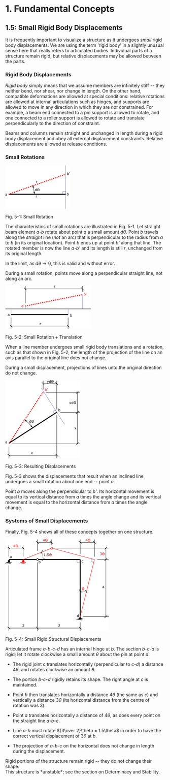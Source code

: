 # 1. Fundamental Concepts

## 1.5: Small Rigid Body Displacements

It is frequently important to visualize a structure as it undergoes
*small* rigid body displacements.  We are using the term 'rigid body'
in a slightly unusual sense here that really refers to articulated
bodies.  Individual parts of a structure remain rigid, but relative
displacements may be allowed between the parts.

### Rigid Body Displacements

*Rigid body* simply means that we assume members are infinitely stiff
-- they neither bend, nor shear, nor change in length.  On the other
hand, compatible deformations are allowed at special conditions:
relative rotations are allowed at internal articulations such as
hinges, and supports are allowed to move in any direction in which
they are *not* constrained.  For example, a beam end connected to a pin
support is allowed to rotate, and one connected to a roller support is
allowed to rotate and translate perpendicularly to the direction of
constraint.

<div class="admonition important">
   Beams and columns remain straight and unchanged in length during a
   rigid body displacement and obey all external displacement
   constraints.  Relative displacements are allowed at release
   conditions.
</div>

### Small Rotations



![Small Rotation](../../images/fundamentals/sd/fig-1.png)

Fig. 5-1: Small Rotation

The characteristics of small rotations are illustrated in Fig. 5-1.
Let straight beam element *a-b* rotate about point *a* a small amount
$d\theta$.  Point *b* travels along the *straight* line (*not*
an arc) that is perpendicular to the radius from *a* to *b* (in its
original location).  Point *b* ends up at point *b'* along that line.
The rotated member is now the line *a-b'* and its length is still *r*,
unchanged from its original length.

In the limit, as $d\theta \rightarrow 0$, this is valid and without error.

<div class="admonition important">
   During a small rotation, points move along a perpendicular
   straight line, not along an arc.
</div>


![Small Rotation + Translation](../../images/fundamentals/sd/fig-2.png)

Fig. 5-2: Small Rotation + Translation

When a line member undergoes small rigid body translations and a
rotation, such as that shown in Fig. 5-2, the length of the projection
of the line on an axis parallel to the original line does not change.

<div class="admonition important">
   During a small displacement, projections of lines unto the original
   direction do not change.
</div>

![Resulting Displacements](../../images/fundamentals/sd/fig-3.png)

Fig. 5-3: Resulting Displacements


Fig. 5-3 shows the displacements that result when an inclined line
undergoes a small rotation about one end -- point *a*.

Point *b* moves along the perpendicular to *b'*.  Its horizontal
movement is equal to its vertical distance from *a* times the angle
change and its vertical movement is equal to the horizontal distance
from *a* times the angle change.

### Systems of Small Displacements

Finally, Fig. 5-4 shows all of these concepts together on one structure.

![Small Rigid Structural Displacements](../../images/fundamentals/sd/fig-4.png)

Fig. 5-4: Small Rigid Structural Displacements

Articulated frame *a-b-c-d* has an internal hinge at *b*.  The section
*b-c-d* is rigid; let it rotate clockwise a small amount $\theta$
about the pin at point *d*.

* The rigid joint *c* translates horizontally (perpendicular to *c-d*)
  a distance $4\theta$, and rotates clockwise an amount
  $\theta$.

* The portion *b-c-d* rigidly retains its shape.  The right angle at
  *c* is maintained.

* Point *b* then translates horizontally a distance $4\theta$
  (the same as *c*) and vertically a distance $3\theta$ (its
  horizontal distance from the centre of rotation was 3).

* Point *a* translates horizontally a distance of $4\theta$, as
  does every point on the straight line *a-b-c*.

* Line *a-b* must rotate ${3\over 2}\theta = 1.5\theta$ in order
  to have the correct vertical displacement of $3\theta$ at *b*.

* The projection of *a-b-c* on the horizontal does not change in
  length during the displacement.

<div class="admonition important">
   Rigid portions of the structure remain rigid -- they do not change
   their shape.
</div>

<div class="admonition warning">
   This structure is *unstable*; see the section on Determinacy and
   Stability.
</div>
